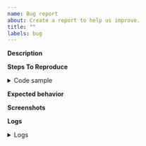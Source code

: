 ```yaml
---
name: Bug report
about: Create a report to help us improve.
title: ""
labels: bug
---
```


**Description**

<!-- Write a clear and concise description of what the bug is. -->

**Steps To Reproduce**

<!-- Document the exact steps to reproduce the behavior in a numbered list, like so:
1. Go to '...'
2. Click on '....'
3. Scroll down to '....'
4. See error -->

<details>
<summary>Code sample</summary>

<!--
      Please create a minimal reproducible sample that shows the problem
      and attach it below between the lines with the backticks.
      To create it please do the following:
      1. Use the `flutter create bug` command to create a new project.
      2. Run `flutter pub add arna` to add `arna` to your project.
      3. Update the `main.dart` file with the code that produces the bug.
      This will help us diagnose the problem.
-->

```dart

```

</details>

**Expected behavior**

<!-- Write a clear and concise description of what you expected to happen. -->

**Screenshots**

<!-- If applicable, add screenshots to help explain your problem. -->

**Logs**

<details>
  <summary>Logs</summary>

<!--
      Run your application with `flutter run --verbose` and attach all the
      log output below between the lines with the backticks. If there is an
      exception, please see if the error message includes enough information
      to explain how to solve the issue.
-->

```

```

<!--
     Run `flutter analyze` and attach any output of that command below.
     If there are any analysis errors, try resolving them before filing this issue.
-->

```

```

<!-- Finally, paste the output of running `flutter doctor -v` here. -->

```

```

</details>
